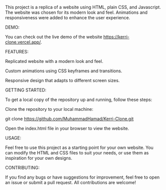 This project is a replica of a website using HTML, plain CSS, and Javascript. The website was chosen for its modern look and feel. Animations and responsiveness were added to enhance the user experience.

DEMO:

You can check out the live demo of the website https://kerri-clone.vercel.app/.

FEATURES:

Replicated website with a modern look and feel.

Custom animations using CSS keyframes and transitions.

Responsive design that adapts to different screen sizes.

GETTING STARTED:

To get a local copy of the repository up and running, follow these steps:

Clone the repository to your local machine:

git clone https://github.com/MuhammadHamad/Kerri-Clone.git

Open the index.html file in your browser to view the website.

USAGE:

Feel free to use this project as a starting point for your own website. You can modify the HTML and CSS files to suit your needs, or use them as inspiration for your own designs.

CONTRIBUTING:

If you find any bugs or have suggestions for improvement, feel free to open an issue or submit a pull request. All contributions are welcome!

